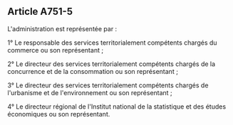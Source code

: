 Article A751-5
----
L'administration est représentée par :

1° Le responsable des services territorialement compétents chargés du commerce
ou son représentant ;

2° Le directeur des services territorialement compétents chargés de la
concurrence et de la consommation ou son représentant ;

3° Le directeur des services territorialement compétents chargés de l'urbanisme
et de l'environnement ou son représentant ;

4° Le directeur régional de l'Institut national de la statistique et des études
économiques ou son représentant.
